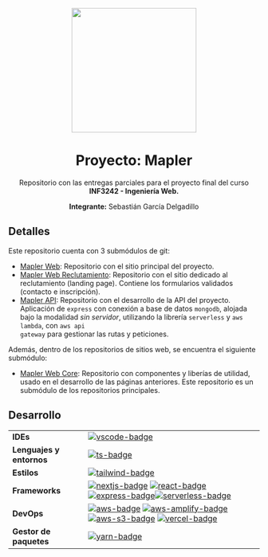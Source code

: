 <p align="center">
  <a href="https://www.mapler.cl/">
    <img width="250" height="250" src="https://assets.mapler.cl/pajaro-rojo.svg">
  </a>
  <h1 align="center">Proyecto: Mapler</h1>
  <p align="center">Repositorio con las entregas parciales para el proyecto final del curso <strong>INF3242 - Ingeniería Web.</strong></p>
  <p align="center"><strong>Integrante:</strong> Sebastián García Delgadillo</p>
</p>

## Detalles

Este repositorio cuenta con 3 submódulos de git:

-   [Mapler Web](https://github.com/MaplerCL/MaplerWeb): Repositorio con el sitio principal del proyecto.
-   [Mapler Web Reclutamiento](https://github.com/MaplerCL/MaplerWebReclutamiento): Repositorio con el sitio dedicado al reclutamiento (landing page). Contiene los formularios validados (contacto e inscripción).
-   [Mapler API](https://github.com/MaplerCL/MaplerAPI): Repositorio con el desarrollo de la API del proyecto. Aplicación de <code>express</code> con conexión a base de datos <code>mongodb</code>, alojada bajo la modalidad <i>sin servidor</i>, utilizando la librería <code>serverless</code> y <code>aws lambda</code>, con <code>aws api gateway</code> para gestionar las rutas y peticiones.

Además, dentro de los repositorios de sitios web, se encuentra el siguiente submódulo:

-   [Mapler Web Core](https://github.com/MaplerCL/MaplerWebCore): Repositorio con componentes y liberías de utilidad, usado en el desarrollo de las páginas anteriores. Este repositorio es un submódulo de los repositorios principales.

## Desarrollo

|                          |                                                                                                                               |
| ------------------------ | ----------------------------------------------------------------------------------------------------------------------------- |
| **IDEs**                 | [![vscode-badge]][vscode-web]                                                                                                 |
| **Lenguajes y entornos** | [![ts-badge]][ts-web]                                                                                                         |
| **Estilos**              | [![tailwind-badge]][tailwind-web]                                                                                             |
| **Frameworks**           | [![nextjs-badge]][nextjs-web] [![react-badge]][react-web][![express-badge]][express-web][![serverless-badge]][serverless-web] |
| **DevOps**               | [![aws-badge]][aws-web] [![aws-amplify-badge]][aws-amplify-web] [![aws-s3-badge]][aws-s3-web] [![vercel-badge]][vercel-web]   |
| **Gestor de paquetes**   | [![yarn-badge]][yarn-web]                                                                                                     |

<!-- FORMA: [![-badge]][-web] -->

<!-- IDEs -->

[webstorm-badge]: https://img.shields.io/badge/WebStorm-000?logo=webstorm&logoColor=fff&style=for-the-badge
[webstorm-web]: https://www.jetbrains.com/webstorm/
[vscode-badge]: https://img.shields.io/badge/Visual%20Studio%20Code-007ACC?logo=visualstudiocode&logoColor=fff&style=for-the-badge
[vscode-web]: https://code.visualstudio.com/

<!-- Lenguajes y entornos -->

[ts-badge]: https://img.shields.io/badge/TypeScript-3178C6?logo=typescript&logoColor=fff&style=for-the-badge
[ts-web]: https://www.typescriptlang.org/
[js-badge]: https://img.shields.io/badge/JavaScript-F7DF1E?logo=javascript&logoColor=000&style=for-the-badge
[js-web]: https://developer.mozilla.org/es/docs/Web/JavaScript
[node-badge]: https://img.shields.io/badge/Node.js-393?logo=nodedotjs&logoColor=fff&style=for-the-badge
[node-web]: https://nodejs.org/

<!-- Estilos -->

[tailwind-badge]: https://img.shields.io/badge/Tailwind%20CSS-06B6D4?logo=tailwindcss&logoColor=fff&style=for-the-badge
[tailwind-web]: https://tailwindcss.com/
[sass-badge]: https://img.shields.io/badge/Sass-C69?logo=sass&logoColor=fff&style=for-the-badge
[sass-web]: https://sass-lang.com/
[bootstrap-badge]: https://img.shields.io/badge/Bootstrap-7952B3?logo=bootstrap&logoColor=fff&style=for-the-badge
[bootstrap-web]: https://getbootstrap.com/

<!-- Frameworks -->

[express-badge]: https://img.shields.io/badge/Express-000?logo=express&logoColor=fff&style=for-the-badge
[express-web]: https://expressjs.com/
[nextjs-badge]: https://img.shields.io/badge/Next.js-000?logo=nextdotjs&logoColor=fff&style=for-the-badge
[nextjs-web]: https://nextjs.org/
[react-badge]: https://img.shields.io/badge/React-61DAFB?logo=react&logoColor=000&style=for-the-badge
[react-web]: https://reactjs.org/
[nestjs-badge]: https://img.shields.io/badge/NestJS-E0234E?logo=nestjs&logoColor=fff&style=for-the-badge
[nestjs-web]: https://nestjs.com/

<!-- DevOps -->

[aws-lambda-badge]: https://img.shields.io/badge/AWS%20Lambda-F90?logo=awslambda&logoColor=fff&style=for-the-badge
[aws-lambda-web]: https://aws.amazon.com/lambda/
[aws-amplify-badge]: https://img.shields.io/badge/AWS%20Amplify-F90?logo=awsamplify&logoColor=fff&style=for-the-badge
[aws-amplify-web]: https://aws.amazon.com/amplify/
[aws-badge]: https://img.shields.io/badge/Amazon%20AWS-232F3E?logo=amazonaws&logoColor=fff&style=for-the-badge
[aws-web]: https://aws.amazon.com/
[aws-s3-badge]: https://img.shields.io/badge/Amazon%20S3-569A31?logo=amazons3&logoColor=fff&style=for-the-badge
[aws-s3-web]: https://aws.amazon.com/s3
[aws-ec2-badge]: https://img.shields.io/badge/Amazon%20EC2-F90?logo=amazonec2&logoColor=fff&style=for-the-badge
[aws-ec2-web]: https://aws.amazon.com/ec2
[aws-ecs-badge]: https://img.shields.io/badge/Amazon%20ECS-F90?logo=amazonecs&logoColor=fff&style=for-the-badge
[aws-ecs-web]: https://aws.amazon.com/ecs
[aws-eks-badge]: https://img.shields.io/badge/Amazon%20EKS-F90?logo=amazoneks&logoColor=fff&style=for-the-badge
[aws-eks-web]: https://aws.amazon.com/eks
[aws-rds-badge]: https://img.shields.io/badge/Amazon%20RDS-527FFF?logo=amazonrds&logoColor=fff&style=for-the-badge
[aws-rds-web]: https://aws.amazon.com/rds
[aws-dynamodb-badge]: https://img.shields.io/badge/Amazon%20DynamoDB-4053D6?logo=amazondynamodb&logoColor=fff&style=for-the-badge
[aws-dynamodb-web]: https://aws.amazon.com/dynamodb
[aws-cloudwatch-badge]: https://img.shields.io/badge/Amazon%20CloudWatch-FF4F8B?logo=amazoncloudwatch&logoColor=fff&style=for-the-badge
[aws-cloudwatch-web]: https://aws.amazon.com/cloudwatch
[aws-api-gateway-badge]: https://img.shields.io/badge/Amazon%20API%20Gateway-FF4F8B?logo=amazonapigateway&logoColor=fff&style=for-the-badge
[aws-api-gateway-web]: https://aws.amazon.com/api-gateway
[serverless-badge]: https://img.shields.io/badge/Serverless-FD5750?logo=serverless&logoColor=fff&style=for-the-badge
[serverless-web]: https://www.serverless.com/
[vercel-badge]: https://img.shields.io/badge/Vercel-000?logo=vercel&logoColor=fff&style=for-the-badge
[vercel-web]: https://vercel.com

<!-- Utilidades de desarrollo -->

[docker-badge]: https://img.shields.io/badge/Docker-2496ED?logo=docker&logoColor=fff&style=for-the-badge
[docker-web]: https://www.docker.com
[mailgun-badge]: https://img.shields.io/badge/Mailgun-F06B66?logo=mailgun&logoColor=fff&style=for-the-badge
[mailgun-web]: https://www.mailgun.com/

<!-- Gestor de paquetes -->

[yarn-badge]: https://img.shields.io/badge/Yarn-2C8EBB?logo=yarn&logoColor=fff&style=for-the-badge
[yarn-web]: https://yarnpkg.com/
